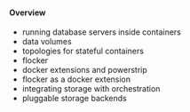 #### Overview

 * running database servers inside containers
 * data volumes
 * topologies for stateful containers
 * flocker
 * docker extensions and powerstrip
 * flocker as a docker extension
 * integrating storage with orchestration
 * pluggable storage backends
